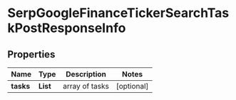 # SerpGoogleFinanceTickerSearchTaskPostResponseInfo


## Properties

| Name | Type | Description | Notes |
|------------ | ------------- | ------------- | -------------|
**tasks** | **List<SerpGoogleFinanceTickerSearchTaskPostTaskInfo>** | array of tasks |[optional]|